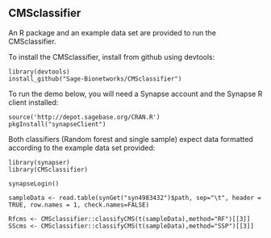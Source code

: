 ## CMSclassifier

An R package and an example data set are provided to run the CMSclassifier. 

To install the CMSclassifier, install from github using devtools:
```
library(devtools)
install_github("Sage-Bionetworks/CMSclassifier")
```

To run the demo below, you will need a Synapse account and the Synapse R client installed:
```
source('http://depot.sagebase.org/CRAN.R')
pkgInstall("synapseClient")
```

Both classifiers (Random forest and single sample) expect data formatted according to the example data set provided:
```
library(synapser)
library(CMSclassifier)

synapseLogin()

sampleData <- read.table(synGet("syn4983432")$path, sep="\t", header = TRUE, row.names = 1, check.names=FALSE)

Rfcms <- CMSclassifier::classifyCMS(t(sampleData),method="RF")[[3]]
SScms <- CMSclassifier::classifyCMS(t(sampleData),method="SSP")[[3]]
```


